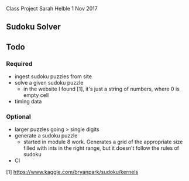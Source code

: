 Class Project
Sarah Helble
1 Nov 2017

Sudoku Solver
-------------

Todo
----

### Required
- ingest sudoku puzzles from site
- solve a given sudoku puzzle
  - in the website I found [1], it's just a string of numbers, where 0 is empty cell
- timing data

### Optional
- larger puzzles going > single digits
- generate a sudoku puzzle
  - started in module 8 work. Generates a grid of the appropriate size filled with
    ints in the right range, but it doesn't follow the rules of sudoku
- CI

[1] https://www.kaggle.com/bryanpark/sudoku/kernels

